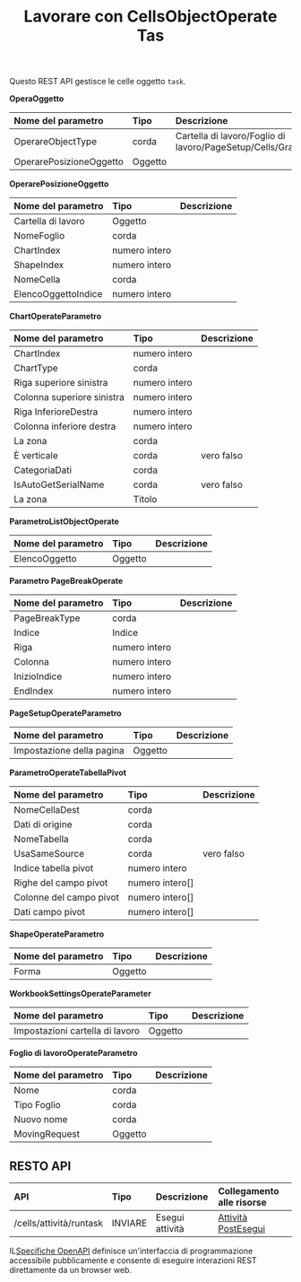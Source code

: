 ﻿---
title: Lavorare con CellsObjectOperate Tas
second_title: Aspose.Cells Cloud Documen
type: docs
url: /it/tasks/cells-object-operate/
aliases: [/working-with-cellsobjectoperate-task/]
description: "Cells.Cloud API per Excel operare: attività di operazione oggetto celle"
weight: 20
---
Questo REST API gestisce le celle oggetto `task`.

**OperaOggetto**

|Nome del parametro|Tipo|Descrizione|
|:- |:- |:- |
| OperareObjectType| corda| Cartella di lavoro/Foglio di lavoro/PageSetup/Cells/Grafico/Forma/OggettoElenco/TabellaPivot/WorkbookSettings/PageBreak|
| OperarePosizioneOggetto| Oggetto||

**OperarePosizioneOggetto**

|Nome del parametro|Tipo|Descrizione|
|:- |:- |:- |
| Cartella di lavoro| Oggetto||
| NomeFoglio| corda||
| ChartIndex| numero intero||
| ShapeIndex| numero intero||
| NomeCella| corda||
| ElencoOggettoIndice| numero intero||


**ChartOperateParametro**

|Nome del parametro|Tipo|Descrizione|
|:- |:- |:- |
| ChartIndex| numero intero||
| ChartType| corda||
| Riga superiore sinistra| numero intero||
| Colonna superiore sinistra| numero intero||
| Riga InferioreDestra| numero intero||
| Colonna inferiore destra| numero intero||
| La zona| corda||
| È verticale| corda| vero falso|
| CategoriaDati| corda||
| IsAutoGetSerialName| corda| vero falso|
| La zona| Titolo||

**ParametroListObjectOperate** 

|Nome del parametro|Tipo|Descrizione|
|:- |:- |:- |
| ElencoOggetto| Oggetto||

**Parametro PageBreakOperate**

|Nome del parametro|Tipo|Descrizione|
|:- |:- |:- |
| PageBreakType| corda||
| Indice| Indice||
| Riga| numero intero||
| Colonna| numero intero||
| InizioIndice| numero intero||
| EndIndex| numero intero||


**PageSetupOperateParametro**

|Nome del parametro|Tipo|Descrizione|
|:- |:- |:- |
| Impostazione della pagina| Oggetto||


**ParametroOperateTabellaPivot**

|Nome del parametro|Tipo|Descrizione|
|:- |:- |:- |
| NomeCellaDest| corda||
| Dati di origine| corda||
| NomeTabella| corda||
| UsaSameSource| corda| vero falso|
| Indice tabella pivot| numero intero||
| Righe del campo pivot|numero intero[]||
| Colonne del campo pivot|numero intero[]||
|Dati campo pivot|numero intero[]||


**ShapeOperateParametro**


|Nome del parametro|Tipo|Descrizione|
|:- |:- |:- |
| Forma| Oggetto||


**WorkbookSettingsOperateParameter**


|Nome del parametro|Tipo|Descrizione|
|:- |:- |:- |
| Impostazioni cartella di lavoro| Oggetto||

**Foglio di lavoroOperateParametro**


|Nome del parametro|Tipo|Descrizione|
|:- |:- |:- |
| Nome| corda||
| Tipo Foglio| corda||
| Nuovo nome| corda||
| MovingRequest| Oggetto||

## RESTO API

|**API**|**Tipo**|**Descrizione**|**Collegamento alle risorse**|
|:- |:- |:- |:- |
|/cells/attività/runtask|INVIARE|Esegui attività|[Attività PostEsegui](https://apireference.aspose.cloud/cells/#/Task/PostRunTask)|

 IL[Specifiche OpenAPI](https://apireference.aspose.cloud/cells/#/Workbook/PostImportData) definisce un'interfaccia di programmazione accessibile pubblicamente e consente di eseguire interazioni REST direttamente da un browser web.

